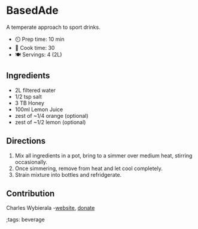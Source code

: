 # BasedAde

A temperate approach to sport drinks.

- ⏲️ Prep time: 10 min
- 🍳 Cook time: 30
- 🍽️ Servings: 4 (2L)

## Ingredients

- 2L filtered water
- 1/2 tsp salt
- 3 TB Honey
- 100ml Lemon Juice 
- zest of ~1/4 orange (optional)
- zest of ~1/2 lemon (optional)

## Directions

1. Mix all ingredients in a pot, bring to a simmer over medium heat, stirring occasionally.
2. Once simmering, remove from heat and let cool completely.
3. Strain mixture into bottles and refridgerate. 

## Contribution

Charles Wybierala -[website](https://cwdsgn.com), [donate](https://ko-fi.com/cwdsgn)

;tags: beverage